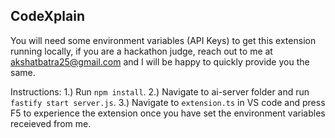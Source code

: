 ## CodeXplain

You will need some environment variables (API Keys) to get this extension running locally, if you are a hackathon judge, reach out to me at akshatbatra25@gmail.com and I will be happy to quickly provide you the same.

Instructions:
1.) Run `npm install`.
2.) Navigate to ai-server folder and run `fastify start server.js`.
3.) Navigate to `extension.ts` in VS code and press F5 to experience the extension once you have set the environment variables receieved from me.
